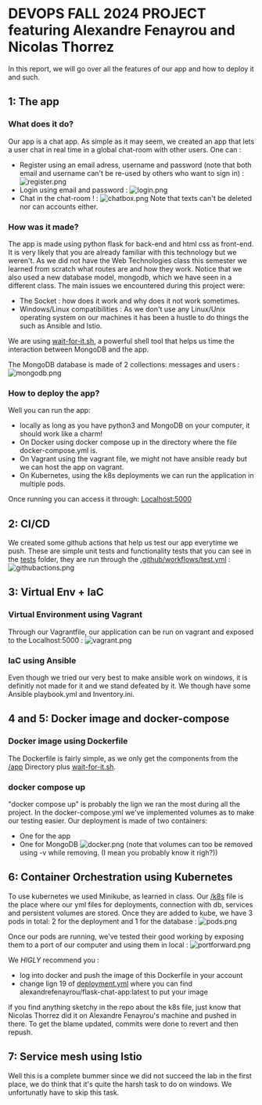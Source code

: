 # DEVOPS FALL 2024 PROJECT featuring Alexandre Fenayrou and Nicolas Thorrez
In this report, we will go over all the features of our app and how to deploy it and such.
## 1: The app
### What does it do?
Our app is a chat app. As simple as it may seem, we created an app that lets a user chat in real time in a global chat-room with other users.
One can : 
- Register using an email adress, username and password (note that both email and username can't be re-used by others who want to sign in) : ![register.png](images/image1.png)
- Login using email and password : ![login.png](images/image2.png)
- Chat in the chat-room ! : ![chatbox.png](images/image3.png)
Note that texts can't be deleted nor can accounts either.

### How was it made?
The app is made using python flask for back-end and html css as front-end. It is very likely that you are already familiar with this technology but we weren't. As we did not have the Web Technologies class this semester we learned from scratch what routes are and how they work. Notice that we also used a new database model, mongodb, which we have seen in a different class. The main issues we encountered during this project were:
- The Socket : how does it work and why does it not work sometimes.
- Windows/Linux compatibilities : As we don't use any Linux/Unix operating system on our machines it has been a hustle to do things the such as Ansible and Istio.

We are using [wait-for-it.sh](https://github.com/vishnubob/wait-for-it/blob/master/wait-for-it.sh), a powerful shell tool that helps us time the interaction between MongoDB and the app.

The MongoDB database is made of 2 collections: messages and users : ![mongodb.png](/images/image7.png)

### How to deploy the app?
Well you can run the app:
- locally as long as you have python3 and MongoDB on your computer, it should work like a charm!
- On Docker using docker compose up in the directory where the file docker-compose.yml is.
- On Vagrant using the vagrant file, we might not have ansible ready but we can host the app on vagrant.
- On Kubernetes, using the k8s deployments we can run the application in multiple pods.

Once running you can access it through: [Localhost:5000](http://localhost:5000)

## 2: CI/CD
We created some github actions that help us test our app everytime we push. These are simple unit tests and functionality tests that you can see in the [tests](/tests/) folder, they are run through the [.github/workflows/test.yml](/.github/workflows/test.yml) : ![githubactions.png](/images/image4.png)

## 3: Virtual Env + IaC
### Virtual Environment using Vagrant
Through our Vagrantfile, our application can be run on vagrant and exposed to the Localhost:5000 : ![vagrant.png](/images/image5.png)

### IaC using Ansible
Even though we tried our very best to make ansible work on windows, it is definitly not made for it and we stand defeated by it. We though have some Ansible playbook.yml and Inventory.ini.

## 4 and 5: Docker image and docker-compose
### Docker image using Dockerfile
The Dockerfile is fairly simple, as we only get the components from the [/app](/app/) Directory plus [wait-for-it.sh](wait-for-it.sh).

### docker compose up
"docker compose up" is probably the lign we ran the most during all the project. In the docker-compose.yml we've implemented volumes as to make our testing easier. Our deployment is made of two containers:
- One for the app
- One for MongoDB
![docker.png](/images/image6.png)
(note that volumes can too be removed using -v while removing. (I mean you probably know it righ?))

## 6: Container Orchestration using Kubernetes
To use kubernetes we used Minikube, as learned in class.
Our [/k8s](/k8s/) file is the place where our yml files for deployments, connection with db, services and persistent volumes are stored.
Once they are added to kube, we have 3 pods in total: 2 for the deployment and 1 for the database : ![pods.png](/images/image8.png)

Once our pods are running, we've tested their good working by exposing them to a port of our computer and using them in local : ![portforward.png](/images/image9.png)

We *HIGLY* recommend you : 
- log into docker and push the image of this Dockerfile in your account
- change lign 19 of [deployment.yml](/k8s/deployment.yml) where you can find alexandrefenayrou/flask-chat-app:latest to put your image

if you find anything sketchy in the repo about the k8s file, just know that Nicolas Thorrez did it on Alexandre Fenayrou's machine and pushed in there. To get the blame updated, commits were done to revert and then repush.

## 7: Service mesh using Istio
Well this is a complete bummer since we did not succeed the lab in the first place, we do think that it's quite the harsh task to do on windows. We unfortunatly have to skip this task.